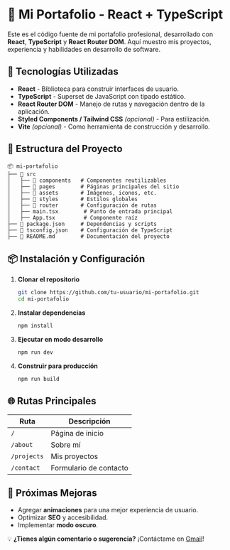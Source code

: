 # 🚀 Mi Portafolio - React + TypeScript

Este es el código fuente de mi portafolio profesional, desarrollado con **React**, **TypeScript** y **React Router DOM**. Aquí muestro mis proyectos, experiencia y habilidades en desarrollo de software.

## 📌 Tecnologías Utilizadas

- **React** - Biblioteca para construir interfaces de usuario.
- **TypeScript** - Superset de JavaScript con tipado estático.
- **React Router DOM** - Manejo de rutas y navegación dentro de la aplicación.
- **Styled Components / Tailwind CSS** *(opcional)* - Para estilización.
- **Vite** *(opcional)* - Como herramienta de construcción y desarrollo.

## 📂 Estructura del Proyecto

```
📦 mi-portafolio
├── 📂 src
│   ├── 📂 components   # Componentes reutilizables
│   ├── 📂 pages        # Páginas principales del sitio
│   ├── 📂 assets       # Imágenes, iconos, etc.
│   ├── 📂 styles       # Estilos globales
│   ├── 📂 router       # Configuración de rutas
│   ├── main.tsx        # Punto de entrada principal
│   ├── App.tsx         # Componente raíz
├── 📜 package.json     # Dependencias y scripts
├── 📜 tsconfig.json    # Configuración de TypeScript
├── 📜 README.md        # Documentación del proyecto
```

## 📦 Instalación y Configuración

1. **Clonar el repositorio**
   ```bash
   git clone https://github.com/tu-usuario/mi-portafolio.git
   cd mi-portafolio
   ```

2. **Instalar dependencias**
   ```bash
   npm install
   ```

3. **Ejecutar en modo desarrollo**
   ```bash
   npm run dev
   ```

4. **Construir para producción**
   ```bash
   npm run build
   ```

## 🌐 Rutas Principales

| Ruta        | Descripción |
|------------|------------|
| `/`        | Página de inicio |
| `/about`   | Sobre mí |
| `/projects` | Mis proyectos |
| `/contact`  | Formulario de contacto |

## 📌 Próximas Mejoras

- Agregar **animaciones** para una mejor experiencia de usuario.
- Optimizar **SEO** y accesibilidad.
- Implementar **modo oscuro**.

💡 **¿Tienes algún comentario o sugerencia?** ¡Contáctame en [Gmail](mailto:devdiegomt@gmail.com)!
